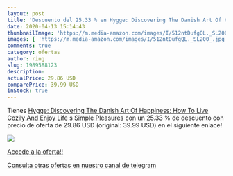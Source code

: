 ```yaml
---
layout: post
title: 'Descuento del 25.33 % en Hygge: Discovering The Danish Art Of Hap'
date: 2020-04-13 15:14:43
thumbnailImage: 'https://m.media-amazon.com/images/I/512ntDufgQL._SL200_.jpg'
images: [ 'https://m.media-amazon.com/images/I/512ntDufgQL._SL200_.jpg' ]
comments: true
category: ofertas
author: ring
slug: 1989588123
description:
actualPrice: 29.86 USD
comparePrice: 39.99 USD
inStock: true
---
```


Tienes [Hygge: Discovering The Danish Art Of Happiness: How To Live Cozily And Enjoy Life s Simple Pleasures](https://www.amazon.com/dp/1989588123/?tag=redken08-20) con un 25.33 % de descuento con precio de oferta de 29.86 USD (original: 39.99 USD) en el siguiente enlace!

[![](https://m.media-amazon.com/images/I/512ntDufgQL._SL200_.jpg)](https://www.amazon.com/dp/1989588123/?tag=redken08-20)

[Accede a la oferta!!](https://www.amazon.com/dp/1989588123/?tag=redken08-20)

[Consulta otras ofertas en nuestro canal de telegram](https://t.me/s/ofertas25)
